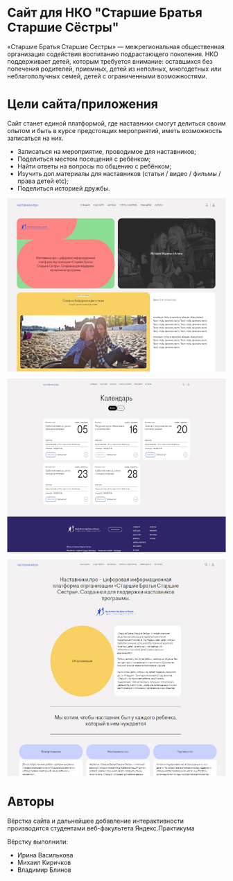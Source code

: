 # Сайт для НКО "Старшие Братья Старшие Сёстры"

«Старшие Братья Старшие Сестры» — межрегиональная общественная организация содействия воспитанию подрастающего поколения. НКО поддерживает детей, которым требуется внимание: оставшихся без попечения родителей, приемных, детей из неполных, многодетных или неблагополучных семей, детей с ограниченными возможностями.

# **Цели сайта/приложения**

Сайт станет единой платформой, где наставники смогут делиться своим опытом и быть в курсе предстоящих мероприятий, иметь возможность записаться на них.

- Записаться на мероприятие, проводимое для наставников;
- Поделиться местом посещения с ребёнком;
- Найти ответы на вопросы по общению с ребёнком;
- Изучить доп.материалы для наставников (статьи / видео / фильмы / права детей etc);
- Поделиться историей дружбы.

<p align="center">
  <img src="screenshots/main.JPG" height="400" width="600"/>
</p>

<p align="center">
  <img src="screenshots/calendar.JPG" height="400" width="600"/>
</p>

<p align="center">
  <img src="screenshots/about.JPG" height="500" width="600"/>
</p>

# **Авторы**
Вёрстка сайта и дальнейшее добавление интерактивности производится студентами веб-факультета Яндекс.Практикума

Вёрстку выполнили:
- Ирина Василькова
- Михаил Киричков
- Владимир Блинов
